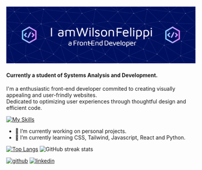 ![Header](./img/github-header-image.png)


#### Currently a student of Systems Analysis and Development.

I'm a enthusiastic front-end developer commited to creating visually appealing and user-frindly websites.<br>
Dedicated to optimizing user experiences through thoughtful design and efficient code.


[![My Skills](https://skillicons.dev/icons?i=html,css,js,java,py,mysql)](https://skillicons.dev)

- 🔭 I’m currently working on personal projects. 
- 🌱 I’m currently learning CSS, Tailwind, Javascript, React and Python. 

[![Top Langs](https://github-readme-stats.vercel.app/api/top-langs/?username=WilsonFelippi)](https://github.com/anuraghazra/github-readme-stats)
![GitHub streak stats](https://streak-stats.demolab.com/?user=WilsonFelippi)  

[<img src='https://cdn.jsdelivr.net/npm/simple-icons@3.0.1/icons/github.svg' alt='github' height='40'>](https://github.com/WilsonFelippi)  [<img src='https://cdn.jsdelivr.net/npm/simple-icons@3.0.1/icons/linkedin.svg' alt='linkedin' height='40'>](https://www.linkedin.com/in/https://www.linkedin.com/in/wilson-felippi-7a4a56251/)  
